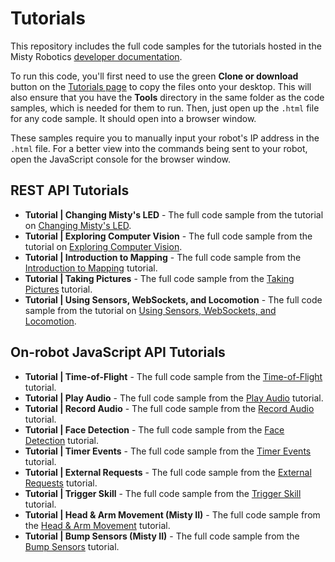 # Tutorials
This repository includes the full code samples for the tutorials hosted in the Misty Robotics [developer documentation](https://docs.mistyrobotics.com). 

To run this code, you'll first need to use the green __Clone or download__ button on the [Tutorials page](https://github.com/MistyCommunity/Tutorials) to copy the files onto your desktop. This will also ensure that you have the **Tools** directory in the same folder as the code samples, which is needed for them to run. Then, just open up the `.html` file for any code sample. It should open into a browser window. 

These samples require you to manually input your robot's IP address in the `.html` file. For a better view into the commands being sent to your robot, open the JavaScript console for the browser window.

## REST API Tutorials

* __Tutorial | Changing Misty's LED__ - The full code sample from the tutorial on [Changing Misty's LED](https://docs.mistyrobotics.com/docs/skills/remote-command-tutorials/#changing-misty-s-led).
* __Tutorial | Exploring Computer Vision__ - The full code sample from the tutorial on [Exploring Computer Vision](https://docs.mistyrobotics.com/docs/skills/remote-command-tutorials/#exploring-computer-vision). 
* __Tutorial | Introduction to Mapping__ - The full code sample from the [Introduction to Mapping](https://docs.mistyrobotics.com/docs/skills/remote-command-tutorials/#introduction-to-mapping) tutorial.
* __Tutorial | Taking Pictures__ - The full code sample from the [Taking Pictures](https://docs.mistyrobotics.com/docs/skills/remote-command-tutorials/#taking-pictures) tutorial.
* __Tutorial | Using Sensors, WebSockets, and Locomotion__ - The full code sample from the tutorial on [Using Sensors, WebSockets, and Locomotion](https://docs.mistyrobotics.com/docs/skills/remote-command-tutorials/#using-sensors-websockets-and-locomotion).

## On-robot JavaScript API Tutorials

* __Tutorial | Time-of-Flight__ - The full code sample from the [Time-of-Flight](https://docs.mistyrobotics.com/docs/skills/local-skill-tutorials/#time-of-flight) tutorial.
* __Tutorial | Play Audio__ - The full code sample from the [Play Audio](https://docs.mistyrobotics.com/docs/skills/local-skill-tutorials/#play-audio) tutorial.
* __Tutorial | Record Audio__ - The full code sample from the [Record Audio](https://docs.mistyrobotics.com/docs/skills/local-skill-tutorials/#record-audio) tutorial.
* __Tutorial | Face Detection__ - The full code sample from the [Face Detection](https://docs.mistyrobotics.com/docs/skills/local-skill-tutorials/#face-detection) tutorial.
* __Tutorial | Timer Events__ - The full code sample from the [Timer Events](https://docs.mistyrobotics.com/docs/skills/local-skill-tutorials/#timer-events) tutorial.
* __Tutorial | External Requests__ - The full code sample from the [External Requests](https://docs.mistyrobotics.com/docs/skills/local-skill-tutorials/#external-requests) tutorial.
* __Tutorial | Trigger Skill__ - The full code sample from the [Trigger Skill](https://docs.mistyrobotics.com/docs/skills/local-skill-tutorials/#trigger-skill) tutorial.
* __Tutorial | Head & Arm Movement (Misty II)__ - The full code sample from the [Head & Arm Movement](https://docs.mistyrobotics.com/docs/skills/local-skill-tutorials/#head-amp-arm-movement-misty-ii-) tutorial.
* __Tutorial | Bump Sensors (Misty II)__ - The full code sample from the [Bump Sensors](https://docs.mistyrobotics.com/docs/skills/local-skill-tutorials/#bump-sensors-misty-ii-) tutorial.